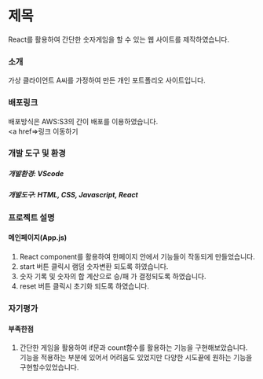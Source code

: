 # 제목

React를 활용하여 간단한 숫자게임을 할 수 있는 웹 사이트를 제작하였습니다.

### 소개

가상 클라이언트 A씨를 가정하여 만든 개인 포트폴리오 사이트입니다.

### 배포링크

배포방식은 AWS:S3의 간이 배포를 이용하였습니다.</br>
<a href=>링크 이동하기</a>

### 개발 도구 및 환경

##### 개발환경: VScode

##### 개발도구: HTML, CSS, Javascript, React

### 프로젝트 설명

#### 메인페이지(App.js)

1. React component를 활용하여 한페이지 안에서 기능들이 작동되게 만들었습니다.
2. start 버튼 클릭시 램덤 숫자변환 되도록 하였습니다.
3. 숫자 기록 및 숫자의 합 계산으로 승/패 가 결정되도록 하였습니다.
4. reset 버튼 클릭시 초기화 되도록 하였습니다.

### 자기평가

#### 부족한점

1. 간단한 게임을 활용하여 if문과 count함수를 활용하는 기능을 구현해보았습니다. 기능을 적용하는 부분에 있어서 어려움도 있었지만 다양한 시도끝에 원하는 기능을 구현할수있었습니다.